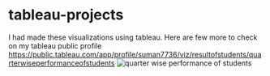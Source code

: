 # tableau-projects
I had made these visualizations using tableau. Here are few more to check on my tableau public profile https://public.tableau.com/app/profile/suman7736/viz/resultofstudents/quarterwiseperformanceofstudents
![quarter wise performance of students](https://user-images.githubusercontent.com/107102891/228821229-51c39a65-9557-40ad-81ff-7d0f6d712501.png)
